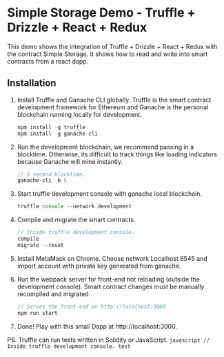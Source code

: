 # Simple Storage Demo - Truffle + Drizzle + React + Redux
 
This demo shows the integration of Truffle + Drizzle + React + Redux with the contract Simple Storage. It shows how to read and write into smart contracts from a react dapp.

## Installation

1. Install Truffle and Ganache CLI globally. Truffle is the smart contract development framework for Ethereum and Ganache is the personal blockchain running locally for development.
    ```javascript
    npm install -g truffle
    npm install -g ganache-cli
    ```

2. Run the development blockchain, we recommend passing in a blocktime. Otherwise, its difficult to track things like loading indicators because Ganache will mine instantly.
    ```javascript
    // 5 second blocktime.
    ganache-cli -b 5
    ```

3. Start truffle development console with ganache local blockchain.
    ```javascript
    truffle console --network development
    ```

4. Compile and migrate the smart contracts.
    ```javascript
    // Inside truffle development console.
    compile
    migrate --reset
    ```

5. Install MetaMask on Chrome. Choose network Localhost 8545 and import account with private key generated from ganache.

6. Run the webpack server for front-end hot reloading (outside the development console). Smart contract changes must be manually recompiled and migrated.
    ```javascript
    // Serves the front-end on http://localhost:3000
    npm run start
    ```

7. Done! Play with this small Dapp at http://localhost:3000.

PS. Truffle can run tests written in Solidity or JavaScript.
    ```javascript
    // Inside truffle development console.
    test
    ```